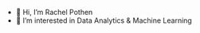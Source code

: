 - 👋 Hi, I’m Rachel Pothen
- 👀 I’m interested in Data Analytics & Machine Learning


<!---
rachel0611/rachel0611 is a ✨ special ✨ repository because its `README.md` (this file) appears on your GitHub profile.
You can click the Preview link to take a look at your changes.
--->
